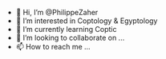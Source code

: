 - 👋 Hi, I’m @PhilippeZaher
- 👀 I’m interested in Coptology & Egyptology
- 🌱 I’m currently learning Coptic
- 💞️ I’m looking to collaborate on ...
- 📫 How to reach me ...

<!---
PhilippeZaher/PhilippeZaher is a ✨ special ✨ repository because its `README.md` (this file) appears on your GitHub profile.
You can click the Preview link to take a look at your changes.
--->
